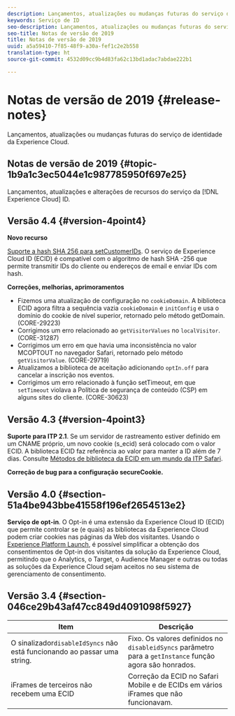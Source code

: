 ```yaml
---
description: Lançamentos, atualizações ou mudanças futuras do serviço de identidade da Experience Cloud.
keywords: Serviço de ID
seo-description: Lançamentos, atualizações ou mudanças futuras do serviço de identidade da Experience Cloud.
seo-title: Notas de versão de 2019
title: Notas de versão de 2019
uuid: a5a59410-7f85-48f9-a30a-fef1c2e2b558
translation-type: ht
source-git-commit: 4532d09cc9b4d83fa62c13bd1adac7abdae222b1

---
```



# Notas de versão de 2019 {#release-notes}

Lançamentos, atualizações ou mudanças futuras do serviço de identidade da Experience Cloud.

## Notas de versão de 2019 {#topic-1b9a1c3ec5044e1c987785950f697e25}

Lançamentos, atualizações e alterações de recursos do serviço da [!DNL Experience Cloud] ID.

## Versão 4.4 {#version-4point4}

**Novo recurso**

[Suporte a hash SHA 256 para setCustomerIDs](/help/reference/hashing-support.md). O serviço de Experience Cloud ID (ECID) é compatível com o algoritmo de hash SHA -256 que permite transmitir IDs do cliente ou endereços de email e enviar IDs com hash.

**Correções, melhorias, aprimoramentos**

* Fizemos uma atualização de configuração no `cookieDomain`. A biblioteca ECID agora filtra a sequência vazia `cookieDomain` e `initConfig` e usa o domínio do cookie de nível superior, retornado pelo método getDomain. (CORE-29223)
* Corrigimos um erro relacionado ao `getVisitorValues` no `localVisitor`. (CORE-31287)
* Corrigimos um erro em que havia uma inconsistência no valor MCOPTOUT no navegador Safari, retornado pelo método `getVisitorValue`. (CORE-29719)
* Atualizamos a biblioteca de aceitação adicionando `optIn.off` para cancelar a inscrição nos eventos.
* Corrigimos um erro relacionado à função setTimeout, em que `setTimeout` violava a Política de segurança de conteúdo (CSP) em alguns sites do cliente. (CORE-30623)

## Versão 4.3 {#version-4point3}

**Suporte para ITP 2.1**. Se um servidor de rastreamento estiver definido em um CNAME próprio, um novo cookie (s_ecid) será colocado com o valor ECID. A biblioteca ECID faz referência ao valor para manter a ID além de 7 dias. Consulte [Métodos de biblioteca da ECID em um mundo da ITP Safari](/help/reference/ecid-library-methods.md).

**Correção de bug para a configuração secureCookie.**

## Versão 4.0 {#section-51a4be943bbe41558f196ef2654513e2}

**Serviço de opt-in**. O Opt-in é uma extensão da Experience Cloud ID (ECID) que permite controlar se (e quais) as bibliotecas da Experience Cloud podem criar cookies nas páginas da Web dos visitantes. Usando o [Experience Platform Launch](https://docs.adobelaunch.com/), é possível simplificar a obtenção dos consentimentos de Opt-in dos visitantes da solução da Experience Cloud, permitindo que o Analytics, o Target, o Audience Manager e outras ou todas as soluções da Experience Cloud sejam aceitos no seu sistema de gerenciamento de consentimento.

## Versão 3.4 {#section-046ce29b43af47cc849d4091098f5927}

| Item | Descrição |
|---|---|
| O sinalizador`disableIdSyncs` não está funcionando ao passar uma string. | Fixo. Os valores definidos no `disableidSyncs` parâmetro para a `getInstance` função agora são honrados. |
| iFrames de terceiros não recebem uma ECID | Correção da ECID no Safari Mobile e de ECIDs em vários iFrames que não funcionavam. |

